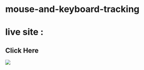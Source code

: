 # mouse-and-keyboard-tracking

# live site :
## Click Here

[![](https://elite-coder-personal-portfolio.netlify.app/images/logo.png)](https://mouseandkeyboardtracking.netlify.app/)
